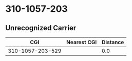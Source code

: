 # 310-1057-203
## Unrecognized Carrier


| CGI | Nearest CGI | Distance |
|-----|-------------|----------|
| 310-1057-203-529 |  | 0.0 |
